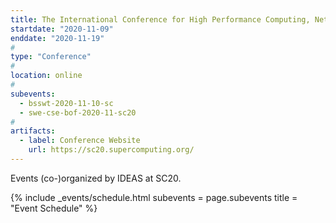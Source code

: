 ```yaml
---
title: The International Conference for High Performance Computing, Networking, Storage, and Analysis (SC20)
startdate: "2020-11-09"
enddate: "2020-11-19"
#
type: "Conference" 
#
location: online
#
subevents:
  - bsswt-2020-11-10-sc
  - swe-cse-bof-2020-11-sc20
#
artifacts:
  - label: Conference Website
    url: https://sc20.supercomputing.org/
---
```


Events (co-)organized by IDEAS at SC20.

{% include _events/schedule.html
   subevents = page.subevents
   title = "Event Schedule"
%}
